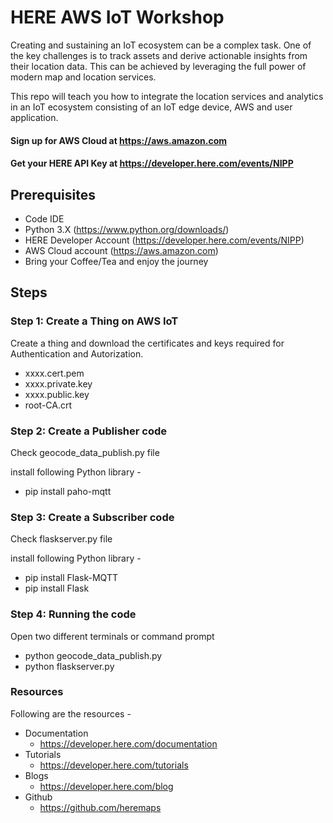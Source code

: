 # HERE AWS IoT Workshop

Creating and sustaining an IoT ecosystem can be a complex task. One of the key challenges is to track assets and derive actionable insights from their location data. This can be achieved by leveraging the full power of modern map and location services.

This repo will teach you how to integrate the location services and analytics in an IoT ecosystem consisting of an IoT edge device, AWS and user application.

#### Sign up for AWS Cloud at https://aws.amazon.com 
#### Get your HERE API Key at https://developer.here.com/events/NIPP

## Prerequisites

- Code IDE
- Python 3.X (https://www.python.org/downloads/)
- HERE Developer Account (https://developer.here.com/events/NIPP)
- AWS Cloud account (https://aws.amazon.com)
- Bring your Coffee/Tea and enjoy the journey 

## Steps

### Step 1: Create a Thing on AWS IoT

Create a thing and download the certificates and keys required for Authentication and Autorization.

- xxxx.cert.pem
- xxxx.private.key
- xxxx.public.key
- root-CA.crt

### Step 2: Create a Publisher code

Check geocode_data_publish.py file

install following Python library -
- pip install paho-mqtt

### Step 3: Create a Subscriber code

Check flaskserver.py file

install following Python library -
- pip install Flask-MQTT
- pip install Flask

### Step 4: Running the code

Open two different terminals or command prompt 

- python geocode_data_publish.py
- python flaskserver.py

### Resources

Following are the resources -

- Documentation
    - https://developer.here.com/documentation
- Tutorials
    - https://developer.here.com/tutorials
- Blogs 
    - https://developer.here.com/blog
- Github
    - https://github.com/heremaps 


